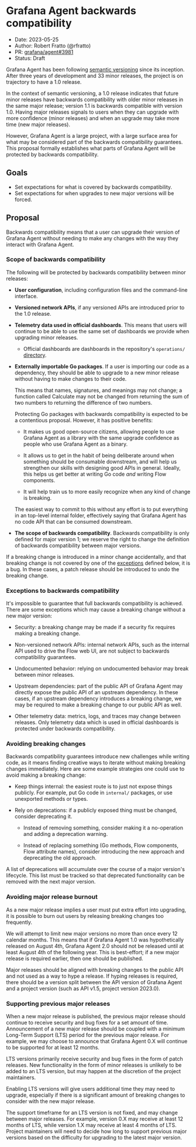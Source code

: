 # Grafana Agent backwards compatibility 

* Date: 2023-05-25
* Author: Robert Fratto (@rfratto)
* PR: [grafana/agent#3981](https://github.com/grafana/agent/pull/3981)
* Status: Draft

Grafana Agent has been following [semantic versioning](https://semver.org/)
since its inception. After three years of development and 33 minor releases,
the project is on trajectory to have a 1.0 release. 

In the context of semantic versioning, a 1.0 release indicates that future
minor releases have backwards compatibility with older minor releases in the
same major release; version 1.1 is backwards compatible with version 1.0.
Having major releases signals to users when they can upgrade with more
confidence (minor releases) and when an upgrade may take more time (new major
releases). 

However, Grafana Agent is a large project, with a large surface area for what
may be considered part of the backwards compatibility guarantees. This proposal
formally establishes what parts of Grafana Agent will be protected by backwards
compatibility. 

## Goals 

- Set expectations for what is covered by backwards compatibility. 
- Set expectations for when upgrades to new major versions will be forced.

## Proposal 

Backwards compatibility means that a user can upgrade their version of Grafana
Agent without needing to make any changes with the way they interact with
Grafana Agent. 

### Scope of backwards compatibility   

The following will be protected by backwards compatibility between minor
releases: 

- **User configuration**, including configuration files and the command-line
  interface. 

- **Versioned network APIs**, if any versioned APIs are introduced prior to the
  1.0 release.

- **Telemetry data used in official dashboards**. This means that users will
  continue to be able to use the same set of dashboards we provide when
  upgrading minor releases.    

  - Official dashboards are dashboards in the repository's `operations/`
    [directory](../../operations/).

- **Externally importable Go packages**. If a user is importing our code as a
  dependency, they should be able to upgrade to a new minor release without
  having to make changes to their code.

  This means that names, signatures, and meanings may not change; a function
  called Calculate may not be changed from returning the sum of two numbers to
  returning the difference of two numbers.

  Protecting Go packages with backwards compatibility is expected to be a
  contentious proposal. However, it has positive benefits: 

  - It makes us good open-source citizens, allowing people to use Grafana Agent
    as a library with the same upgrade confidence as people who use Grafana
    Agent as a binary.  

  - It allows us to get in the habit of being deliberate around when something
    should be consumable downstream, and will help us strengthen our skills
    with designing good APIs in general. Ideally, this helps us get better at
    writing Go code _and_ writing Flow components.

  - It will help train us to more easily recognize when any kind of change is
    breaking. 

  The easiest way to commit to this without any effort is to put everything in
  an top-level internal folder, effectively saying that Grafana Agent has no
  code API that can be consumed downstream.

- **The scope of backwards compatibility**. Backwards compatibility is only
  defined for major version 1; we reserve the right to change the definition of
  backwards compatibility between major versions. 

If a breaking change is introduced in a minor change accidentally, and that
breaking change is not covered by one of the [exceptions][] defined below, it
is a bug. In these cases, a patch release should be introduced to undo the
breaking change. 

[exceptions]: #exceptions-to-backwards-compatibility

### Exceptions to backwards compatibility 

It's impossible to guarantee that full backwards compatibility is achieved.
There are some exceptions which may cause a breaking change without a new major
version:

- Security: a breaking change may be made if a security fix requires making a
  breaking change. 

- Non-versioned network APIs: internal network APIs, such as the internal API
  used to drive the Flow web UI, are not subject to backwards compatibility
  guarantees.

- Undocumented behavior: relying on undocumented behavior may break between
  minor releases. 

- Upstream dependencies: part of the public API of Grafana Agent may directly
  expose the public API of an upstream dependency. In these cases, if an
  upstream dependency introduces a breaking change, we may be required to make
  a breaking change to our public API as well.   

- Other telemetry data: metrics, logs, and traces may change between releases.
  Only telemetry data which is used in official dashboards is protected under
  backwards compatibility.

### Avoiding breaking changes 

Backwards compatibility guarantees introduce new challenges while writing code,
as it means finding creative ways to iterate without making breaking changes
immediately. Here are some example strategies one could use to avoid making a
breaking change:

- Keep things internal: the easiest route is to just not expose things
  publicly. For example, put Go code in `internal/` packages, or use unexported
  methods or types.

- Rely on deprecations: if a publicly exposed thing must be changed, consider
  deprecating it.

  - Instead of removing something, consider making it a no-operation and adding
    a deprecation warning. 

  - Instead of replacing something (Go methods, Flow components, Flow attribute
    names), consider introducing the new approach and deprecating the old
    approach. 

A list of deprecations will accumulate over the course of a major version's
lifecycle. This list must be tracked so that deprecated functionality can be
removed with the next major version. 

### Avoiding major release burnout 

As a new major release implies a user must put extra effort into upgrading, it
is possible to burn out users by releasing breaking changes too frequently. 

We will attempt to limit new major versions no more than once every 12 calendar
months. This means that if Grafana Agent 1.0 was hypothetically released on
August 4th, Grafana Agent 2.0 should not be released until at least August 4th
of the following year. This is best-effort; if a new major release is required
earlier, then one should be published. 

Major releases should be aligned with breaking changes to the public API and
not used as a way to hype a release. If hyping releases is required, there
should be a version split between the API version of Grafana Agent and a
project version (such as API v1.5, project version 2023.0).   

### Supporting previous major releases

When a new major release is published, the previous major release should
continue to receive security and bug fixes for a set amount of time.
Announcement of a new major release should be coupled with a minimum Long-Term
Support (LTS) period for the previous major release. For example, we may choose
to announce that Grafana Agent 0.X will continue to be supported for at least
12 months. 

LTS versions primarily receive security and bug fixes in the form of patch
releases. New functionality in the form of minor releases is unlikely to be
added to an LTS version, but may happen at the discretion of the project
maintainers. 

Enabling LTS versions will give users additional time they may need to upgrade,
especially if there is a significant amount of breaking changes to consider
with the new major release. 

The support timeframe for an LTS version is not fixed, and may change between
major releases. For example, version 0.X may receive at least 12 months of LTS,
while version 1.X may receive at least 4 months of LTS. Project maintainers
will need to decide how long to support previous major versions based on the
difficulty for upgrading to the latest major version.
